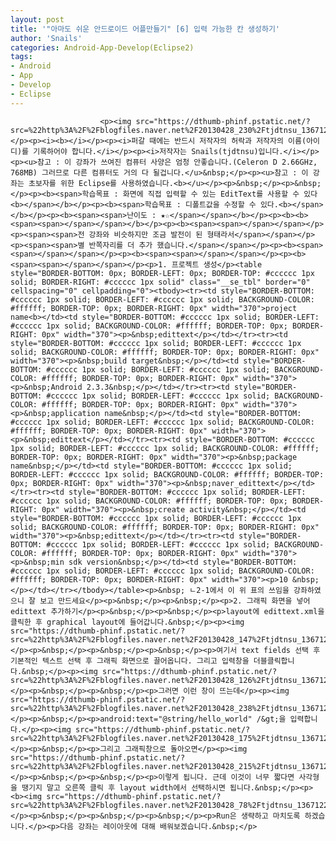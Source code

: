 ```yaml
---
layout: post
title: '"아마도 쉬운 안드로이드 어플만들기" [6] 입력 가능한 칸 생성하기'
author: 'Snails'
categories: Android-App-Develop(Eclipse2)
tags:
- Android
- App
- Develop
- Eclipse
---
```



<script> location.href='https://cafe.naver.com/develoid/233988' ; </script>


















						<p><img src="https://dthumb-phinf.pstatic.net/?src=%22http%3A%2F%2Fblogfiles.naver.net%2F20130428_230%2Ftjdtnsu_1367121312983EV5pv_JPEG%2Fand.jpg%22&amp;type=cafe_wa740">&nbsp;</p><p><i><b></i></p><p><i>퍼갈 때에는 반드시 저작자의 허락과 저작자의 이름(아이디)를 기록하어야 합니다.</i></p><p><i>저작자는 Snails(tjdtnsu)입니다.</i></p><p><u>참고 : 이 강좌가 쓰여진 컴퓨터 사양은 엄청 안좋습니다.(Celeron D 2.66GHz, 768MB) 그러므로 다른 컴퓨터도 거의 다 될겁니다.</u>&nbsp;</p><p><u>참고 : 이 강좌는 초보자를 위한 Eclipse를 사용하였습니다.<b></u></p><p>&nbsp;</p><p>&nbsp;</p><p><b><span>학습목표 : 화면에 직접 입력할 수 있는 EditText를 사용할 수 있다<b></span></b></p><p><b><span>학습목표 : 디폴트값을 수정할 수 있다.<b></span></b></p><p><b><span><span>난이도 : ★☆</span></span></b></p><p><b><b><span><span></span></span></b></p><p><b><span><span></span></span></p><p><span><span>전 강좌와 비슷하지만 조금 발전이 된 형태라서</span></span></p><p><span><span>별 반쪽자리를 더 추가 했습니다.</span></span></p><p><b><span><span></span></span></p><p><b><span><span></span></span></p><p><b><span><span></span></span></p><p>1. 프로젝트 생성</p><table style="BORDER-BOTTOM: 0px; BORDER-LEFT: 0px; BORDER-TOP: #cccccc 1px solid; BORDER-RIGHT: #cccccc 1px solid" class="__se_tbl" border="0" cellspacing="0" cellpadding="0"><tbody><tr><td style="BORDER-BOTTOM: #cccccc 1px solid; BORDER-LEFT: #cccccc 1px solid; BACKGROUND-COLOR: #ffffff; BORDER-TOP: 0px; BORDER-RIGHT: 0px" width="370">project name<b></td><td style="BORDER-BOTTOM: #cccccc 1px solid; BORDER-LEFT: #cccccc 1px solid; BACKGROUND-COLOR: #ffffff; BORDER-TOP: 0px; BORDER-RIGHT: 0px" width="370"><p>&nbsp;edittext</p></td></tr><tr><td style="BORDER-BOTTOM: #cccccc 1px solid; BORDER-LEFT: #cccccc 1px solid; BACKGROUND-COLOR: #ffffff; BORDER-TOP: 0px; BORDER-RIGHT: 0px" width="370"><p>&nbsp;build target&nbsp;</p></td><td style="BORDER-BOTTOM: #cccccc 1px solid; BORDER-LEFT: #cccccc 1px solid; BACKGROUND-COLOR: #ffffff; BORDER-TOP: 0px; BORDER-RIGHT: 0px" width="370"><p>&nbsp;Android 2.3.3&nbsp;</p></td></tr><tr><td style="BORDER-BOTTOM: #cccccc 1px solid; BORDER-LEFT: #cccccc 1px solid; BACKGROUND-COLOR: #ffffff; BORDER-TOP: 0px; BORDER-RIGHT: 0px" width="370"><p>&nbsp;application name&nbsp;</p></td><td style="BORDER-BOTTOM: #cccccc 1px solid; BORDER-LEFT: #cccccc 1px solid; BACKGROUND-COLOR: #ffffff; BORDER-TOP: 0px; BORDER-RIGHT: 0px" width="370"><p>&nbsp;edittext</p></td></tr><tr><td style="BORDER-BOTTOM: #cccccc 1px solid; BORDER-LEFT: #cccccc 1px solid; BACKGROUND-COLOR: #ffffff; BORDER-TOP: 0px; BORDER-RIGHT: 0px" width="370"><p>&nbsp;package name&nbsp;</p></td><td style="BORDER-BOTTOM: #cccccc 1px solid; BORDER-LEFT: #cccccc 1px solid; BACKGROUND-COLOR: #ffffff; BORDER-TOP: 0px; BORDER-RIGHT: 0px" width="370"><p>&nbsp;naver_edittext</p></td></tr><tr><td style="BORDER-BOTTOM: #cccccc 1px solid; BORDER-LEFT: #cccccc 1px solid; BACKGROUND-COLOR: #ffffff; BORDER-TOP: 0px; BORDER-RIGHT: 0px" width="370"><p>&nbsp;create activity&nbsp;</p></td><td style="BORDER-BOTTOM: #cccccc 1px solid; BORDER-LEFT: #cccccc 1px solid; BACKGROUND-COLOR: #ffffff; BORDER-TOP: 0px; BORDER-RIGHT: 0px" width="370"><p>&nbsp;edittext</p></td></tr><tr><td style="BORDER-BOTTOM: #cccccc 1px solid; BORDER-LEFT: #cccccc 1px solid; BACKGROUND-COLOR: #ffffff; BORDER-TOP: 0px; BORDER-RIGHT: 0px" width="370"><p>&nbsp;min sdk version&nbsp;</p></td><td style="BORDER-BOTTOM: #cccccc 1px solid; BORDER-LEFT: #cccccc 1px solid; BACKGROUND-COLOR: #ffffff; BORDER-TOP: 0px; BORDER-RIGHT: 0px" width="370"><p>10 &nbsp;</p></td></tr></tbody></table><p>&nbsp; ㄴ2-1에서 이 위 표의 쓰임을 강좌하였으니 잘 보고 만드세요</p><p>&nbsp;</p><p>&nbsp;</p><p>2. 그래픽 화면을 넣어 edittext 추가하기</p><p>&nbsp;</p><p>&nbsp;</p><p>layout에 edittext.xml을 클릭한 후 graphical layout에 들어갑니다.&nbsp;</p><p><img src="https://dthumb-phinf.pstatic.net/?src=%22http%3A%2F%2Fblogfiles.naver.net%2F20130428_147%2Ftjdtnsu_1367121917315MFYAT_PNG%2F%25C1%25A6%25B8%25F1_%25BE%25F8%25C0%25BD.PNG%22&amp;type=cafe_wa740"></p><p>&nbsp;</p><p>&nbsp;</p><p>&nbsp;</p><p>여기서 text fields 선택 후 기본적인 텍스트 선택 후 그래픽 화면으로 끌어옵니다. 그리고 입력창을 더블클릭합니다.&nbsp;</p><p><img src="https://dthumb-phinf.pstatic.net/?src=%22http%3A%2F%2Fblogfiles.naver.net%2F20130428_126%2Ftjdtnsu_1367122147219eroPa_PNG%2F%25C1%25A6%25B8%25F1_%25BE%25F8%25C0%25BD.PNG%22&amp;type=cafe_wa740">&nbsp;</p><p>&nbsp;</p><p>&nbsp;</p><p>그러면 이런 창이 뜨는데</p><p><img src="https://dthumb-phinf.pstatic.net/?src=%22http%3A%2F%2Fblogfiles.naver.net%2F20130428_238%2Ftjdtnsu_1367122386554QDNbE_PNG%2F%25C1%25A6%25B8%25F1_%25BE%25F8%25C0%25BD.PNG%22&amp;type=cafe_wa740"></p><p>&nbsp;</p><p>android:text="@string/hello_world" /&gt;을 입력합니다.</p><p><img src="https://dthumb-phinf.pstatic.net/?src=%22http%3A%2F%2Fblogfiles.naver.net%2F20130428_175%2Ftjdtnsu_13671225013628nfOL_PNG%2F%25C1%25A6%25B8%25F1_%25BE%25F8%25C0%25BD.PNG%22&amp;type=cafe_wa740"></p><p>&nbsp;</p><p>그리고 그래픽창으로 돌아오면</p><p><img src="https://dthumb-phinf.pstatic.net/?src=%22http%3A%2F%2Fblogfiles.naver.net%2F20130428_215%2Ftjdtnsu_13671225575501ODRu_PNG%2F%25C1%25A6%25B8%25F1_%25BE%25F8%25C0%25BD.PNG%22&amp;type=cafe_wa740"></p><p>&nbsp;</p><p>&nbsp;</p><p>이렇게 됩니다. 근데 이것이 너무 짧다면 사각형을 땡기지 말고 오른쪽 클릭 후 layout width에서 선택하시면 됩니다.&nbsp;</p><p><b><img src="https://dthumb-phinf.pstatic.net/?src=%22http%3A%2F%2Fblogfiles.naver.net%2F20130428_78%2Ftjdtnsu_1367122638289R78tG_PNG%2F%25C1%25A6%25B8%25F1_%25BE%25F8%25C0%25BD.PNG%22&amp;type=cafe_wa740"></p><p>&nbsp;</p><p>&nbsp;</p><p>&nbsp;</p><p>Run은 생략하고 마치도록 하겠습니다.</p><p>다음 강좌는 레이아웃에 대해 배워보겠습니다.&nbsp;</p>
